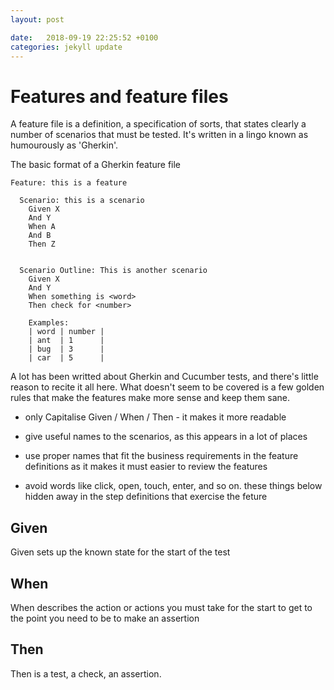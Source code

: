 ```yaml
---
layout: post

date:   2018-09-19 22:25:52 +0100
categories: jekyll update
---
```

Features and feature files
==========================

A feature file is a definition, a specification of sorts, that states
clearly a number of scenarios that must be tested. It's written in a
lingo known as humourously as 'Gherkin'.

The basic format of a Gherkin feature file

    Feature: this is a feature

      Scenario: this is a scenario
        Given X
        And Y
        When A
        And B
        Then Z


      Scenario Outline: This is another scenario
        Given X
        And Y
        When something is <word>
        Then check for <number>
        
        Examples:
        | word | number |
        | ant  | 1      |
        | bug  | 3      |
        | car  | 5      |
        
        

A lot has been writted about Gherkin and Cucumber tests, and there's
little reason to recite it all here. What doesn't seem to be covered is
a few golden rules that make the features make more sense and keep them
sane.

-   only Capitalise Given / When / Then - it makes it more readable

-   give useful names to the scenarios, as this appears in a lot of
    places

-   use proper names that fit the business requirements in the feature
    definitions as it makes it must easier to review the features

-   avoid words like click, open, touch, enter, and so on. these things
    below hidden away in the step definitions that exercise the feture

Given
-----

Given sets up the known state for the start of the test

When
----

When describes the action or actions you must take for the start to get
to the point you need to be to make an assertion

Then
----

Then is a test, a check, an assertion.
